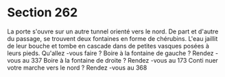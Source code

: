 # Section 262

La porte s'ouvre sur un autre tunnel orienté vers le nord. De part et d'autre du passage, se
trouvent deux fontaines en forme de chérubins. L'eau jaillit de leur bouche et tombe en
cascade dans de petites vasques posées à leurs pieds. Qu'allez -vous faire  ?
Boire à la fontaine de gauche  ?     Rendez -vous au 337
Boire à la fontaine de droite  ?     Rendez -vous au 173
Conti nuer votre marche vers le nord  ?    Rendez -vous au 368